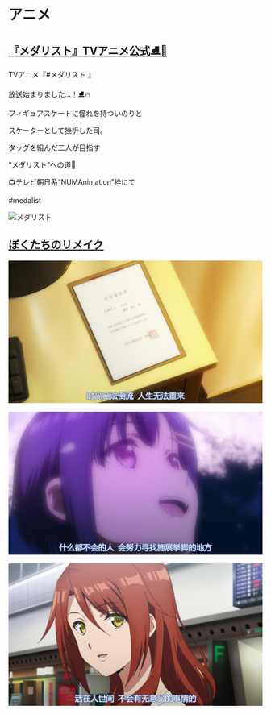 # アニメ

## [『メダリスト』TVアニメ公式⛸🏅](https://x.com/medalist_PR/status/1875581259369660581)

TVアニメ『#メダリスト 』

放送始まりました...！⛸️🔥

フィギュアスケートに憧れを持ついのりと

スケーターとして挫折した司。

タッグを組んだ二人が目指す

“メダリスト”への道🥇

📺テレビ朝日系“NUMAnimation”枠にて

#medalist

![メダリスト](https://pbs.twimg.com/media/GgdnNoZa8AMX_7n.jpg "メダリスト")

## [ぼくたちのリメイク](https://bokurema.com/)

![Remake Our Life! EP01 17:23](assets/images/remake_our_life_ep01_1723.png "ぼくたちのリメイク EP01 17:23")

![Remake Our Life! EP01 48:39](assets/images/remake_our_life_ep01_4839.png "ぼくたちのリメイク EP01 48:39")

![Remake Our Life! EP11 22:35](assets/images/remake_our_life_ep11_2235.png "ぼくたちのリメイク EP11 22:35")
